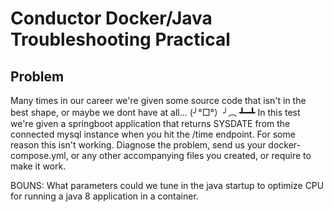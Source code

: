 # Conductor Docker/Java Troubleshooting Practical

## Problem
Many times in our career we're given some source code that isn't in the best shape, or maybe we dont have at all...  (╯°□°）╯︵ ┻━┻
In this test we're given a springboot application that returns SYSDATE from the connected mysql instance when you hit the /time endpoint. For some reason this isn't working. Diagnose the problem, send us your docker-compose.yml, or any other accompanying files you created, or require to make it work.

BOUNS: What parameters could we tune in the java startup to optimize CPU for running a java 8 application in a container. 